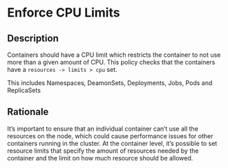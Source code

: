 # Enforce CPU Limits

## Description

Containers should have a CPU limit which restricts the container to not use more than a given amount of CPU.
This policy checks that the containers have a `resources -> limits > cpu` set.

This includes Namespaces, DeamonSets, Deployments, Jobs, Pods and ReplicaSets 

## Rationale

It’s important to ensure that an individual container can’t use all the resources on the node, which could cause performance issues for other containers running in the cluster. At the container level, it’s possible to set resource limits that specify the amount of resources needed by the container and the limit on how much resource should be allowed.